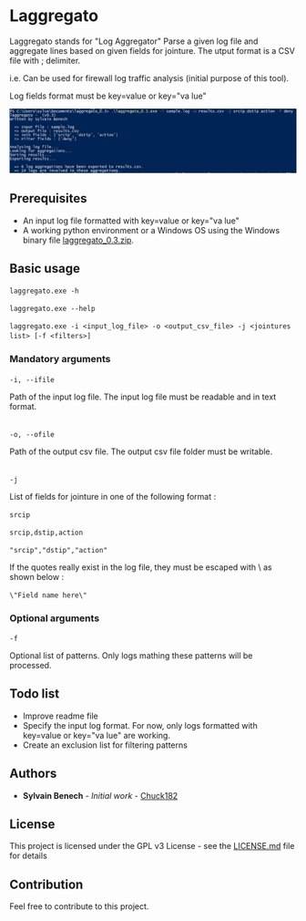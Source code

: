 # Laggregato

Laggregato stands for "Log Aggregator"
Parse a given log file and aggregate lines based on given fields for jointure. 
The utput format is a CSV file with ; delimiter. 

i.e. Can be used for firewall log traffic analysis (initial purpose of this tool).

Log fields format must be key=value or key="va lue"

![laggregato screenshot](laggregato.jpg) 

## Prerequisites

* An input log file formatted with key=value or key="va lue"
* A working python environment or a Windows OS using the Windows binary file [laggregato_0.3.zip](bin/windows/laggregato_0.3.zip).  

## Basic usage

```laggregato.exe -h```

```laggregato.exe --help```

```laggregato.exe -i <input_log_file> -o <output_csv_file> -j <jointures list> [-f <filters>]``` 

### Mandatory arguments

```-i, --ifile```

Path of the input log file. The input log file must be readable and in text format.

<br/>```-o, --ofile```

Path of the output csv file. The output csv file folder must be writable.


<br/>```-j```

List of fields for jointure in one of the following format :

```srcip```

```srcip,dstip,action```

```"srcip","dstip","action"```

If the quotes really exist in the log file, they must be escaped with \ as shown below :

```\"Field name here\"```

### Optional arguments

```-f```

Optional list of patterns. Only logs mathing these patterns will be processed. 

## Todo list

* Improve readme file 
* Specify the input log format. For now, only logs formatted with key=value or key="va lue" are working.
* Create an exclusion list for filtering patterns

## Authors

* **Sylvain Benech** - *Initial work* - [Chuck182](https://github.com/Chuck182)

## License

This project is licensed under the GPL v3 License - see the [LICENSE.md](LICENSE.md) file for details

## Contribution

Feel free to contribute to this project. 
